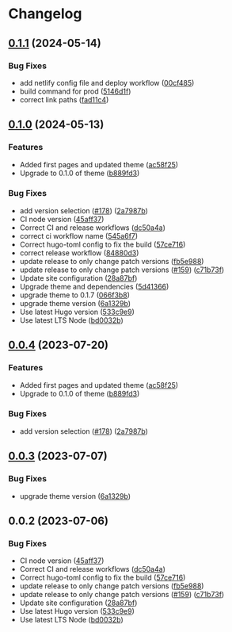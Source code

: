# Changelog

## [0.1.1](https://github.com/defenseunicorns/uds/compare/uds-v0.1.0...uds-v0.1.1) (2024-05-14)


### Bug Fixes

* add netlify config file and deploy workflow ([00cf485](https://github.com/defenseunicorns/uds/commit/00cf4858a552ddfa5b4a487a35e4899025087143))
* build command for prod ([5146d1f](https://github.com/defenseunicorns/uds/commit/5146d1fc9ac89a1e631eadcf8d7974fc98264d49))
* correct link paths ([fad11c4](https://github.com/defenseunicorns/uds/commit/fad11c4532fc59122622da12b34a35f16d32a414))

## [0.1.0](https://github.com/defenseunicorns/uds/compare/uds-v0.0.4...uds-v0.1.0) (2024-05-13)


### Features

* Added first pages and updated theme ([ac58f25](https://github.com/defenseunicorns/uds/commit/ac58f2546836566e19bb8d0c5477c50a2a0139cf))
* Upgrade to 0.1.0 of theme ([b889fd3](https://github.com/defenseunicorns/uds/commit/b889fd35d36dad5242181343eee7f204ec8837f5))


### Bug Fixes

* add version selection ([#178](https://github.com/defenseunicorns/uds/issues/178)) ([2a7987b](https://github.com/defenseunicorns/uds/commit/2a7987b3ec600882c2820ac713011d87ac31e555))
* CI node version ([45aff37](https://github.com/defenseunicorns/uds/commit/45aff37e2e4cec6f392545ca8be74b422e6d4fd2))
* Correct CI and release workflows ([dc50a4a](https://github.com/defenseunicorns/uds/commit/dc50a4a2d51e94108eb9b4b2ee6e211b54f828ab))
* correct ci workflow name ([545a6f7](https://github.com/defenseunicorns/uds/commit/545a6f7c14e0cb4c5baffaccf7f8b7a0296a70a5))
* Correct hugo-toml config to fix the build ([57ce716](https://github.com/defenseunicorns/uds/commit/57ce7166ec5835cbdf0739a8013be73b0717c044))
* correct release workflow ([84880d3](https://github.com/defenseunicorns/uds/commit/84880d31bc2d2672e8717018c4b3033a0a34bc0d))
* update release to only change patch versions ([fb5e988](https://github.com/defenseunicorns/uds/commit/fb5e9887b6a1cff845c4d5615c1ed0823381766f))
* update release to only change patch versions ([#159](https://github.com/defenseunicorns/uds/issues/159)) ([c71b73f](https://github.com/defenseunicorns/uds/commit/c71b73fa6b1bfeb20b6105992e9649e3b0057eaa))
* Update site configuration ([28a87bf](https://github.com/defenseunicorns/uds/commit/28a87bfd19e70a9c4a03977df3f91c69df713878))
* Upgrade theme and dependencies ([5d41366](https://github.com/defenseunicorns/uds/commit/5d41366df05835d40ae4112fdbe68a1572c73dc8))
* upgrade theme to 0.1.7 ([066f3b8](https://github.com/defenseunicorns/uds/commit/066f3b86eba073aa8fa412a8c909833f804fc921))
* upgrade theme version ([6a1329b](https://github.com/defenseunicorns/uds/commit/6a1329b69718516810726b6706bf6226921d4ae6))
* Use latest Hugo version ([533c9e9](https://github.com/defenseunicorns/uds/commit/533c9e917c6de3a8c5a2d1e85a576c91de1290d3))
* Use latest LTS Node ([bd0032b](https://github.com/defenseunicorns/uds/commit/bd0032bf8170a20ba11701130501519a0c3a4551))

## [0.0.4](https://github.com/defenseunicorns/uds/compare/v0.0.3...v0.0.4) (2023-07-20)


### Features

* Added first pages and updated theme ([ac58f25](https://github.com/defenseunicorns/uds/commit/ac58f2546836566e19bb8d0c5477c50a2a0139cf))
* Upgrade to 0.1.0 of theme ([b889fd3](https://github.com/defenseunicorns/uds/commit/b889fd35d36dad5242181343eee7f204ec8837f5))


### Bug Fixes

* add version selection ([#178](https://github.com/defenseunicorns/uds/issues/178)) ([2a7987b](https://github.com/defenseunicorns/uds/commit/2a7987b3ec600882c2820ac713011d87ac31e555))

## [0.0.3](https://github.com/defenseunicorns/uds/compare/v0.0.2...v0.0.3) (2023-07-07)


### Bug Fixes

* upgrade theme version ([6a1329b](https://github.com/defenseunicorns/uds/commit/6a1329b69718516810726b6706bf6226921d4ae6))

## 0.0.2 (2023-07-06)


### Bug Fixes

* CI node version ([45aff37](https://github.com/defenseunicorns/uds/commit/45aff37e2e4cec6f392545ca8be74b422e6d4fd2))
* Correct CI and release workflows ([dc50a4a](https://github.com/defenseunicorns/uds/commit/dc50a4a2d51e94108eb9b4b2ee6e211b54f828ab))
* Correct hugo-toml config to fix the build ([57ce716](https://github.com/defenseunicorns/uds/commit/57ce7166ec5835cbdf0739a8013be73b0717c044))
* update release to only change patch versions ([fb5e988](https://github.com/defenseunicorns/uds/commit/fb5e9887b6a1cff845c4d5615c1ed0823381766f))
* update release to only change patch versions ([#159](https://github.com/defenseunicorns/uds/issues/159)) ([c71b73f](https://github.com/defenseunicorns/uds/commit/c71b73fa6b1bfeb20b6105992e9649e3b0057eaa))
* Update site configuration ([28a87bf](https://github.com/defenseunicorns/uds/commit/28a87bfd19e70a9c4a03977df3f91c69df713878))
* Use latest Hugo version ([533c9e9](https://github.com/defenseunicorns/uds/commit/533c9e917c6de3a8c5a2d1e85a576c91de1290d3))
* Use latest LTS Node ([bd0032b](https://github.com/defenseunicorns/uds/commit/bd0032bf8170a20ba11701130501519a0c3a4551))
